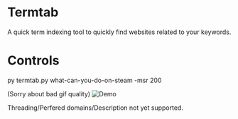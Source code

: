 # Termtab
 A quick term indexing tool to quickly find websites related to your keywords.

# Controls
 py termtab.py what-can-you-do-on-steam -msr 200
 
 (Sorry about bad gif quality)
 ![Demo](https://aeroweb.netlify.app/packages/box/termtab.gif)

 Threading/Perfered domains/Description not yet supported.
